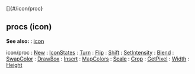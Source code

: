 []{#/icon/proc}
## procs (icon)
**See also:**
:   [icon](#/icon)
<!-- -->
icon/proc
:   [New](#/icon/proc/New)
:   [IconStates](#/icon/proc/IconStates)
:   [Turn](#/icon/proc/Turn)
:   [Flip](#/icon/proc/Flip)
:   [Shift](#/icon/proc/Shift)
:   [SetIntensity](#/icon/proc/SetIntensity)
:   [Blend](#/icon/proc/Blend)
:   [SwapColor](#/icon/proc/SwapColor)
:   [DrawBox](#/icon/proc/DrawBox)
:   [Insert](#/icon/proc/Insert)
:   [MapColors](#/icon/proc/MapColors)
:   [Scale](#/icon/proc/Scale)
:   [Crop](#/icon/proc/Crop)
:   [GetPixel](#/icon/proc/GetPixel)
:   [Width](#/icon/proc/Width)
:   [Height](#/icon/proc/Height)